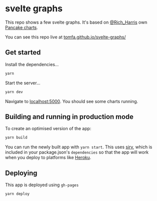 # svelte graphs

This repo shows a few svelte graphs. It's based on [@Rich_Harris](https://twitter.com/rich_harris) own [Pancake charts](https://pancake-charts.surge.sh/).

You can see this repo live at [tomfa.github.io/svelte-graphs/](https://tomfa.github.io/svelte-graphs/)

## Get started

Install the dependencies...

```bash
yarn
```

Start the server...

```bash
yarn dev
```

Navigate to [localhost:5000](http://localhost:5000). You should see some charts running. 

## Building and running in production mode

To create an optimised version of the app:

```bash
yarn build
```

You can run the newly built app with `yarn start`. This uses [sirv](https://github.com/lukeed/sirv), which is included in your package.json's `dependencies` so that the app will work when you deploy to platforms like [Heroku](https://heroku.com).

## Deploying 

This app is deployed using `gh-pages`

```bash
yarn deploy
```
